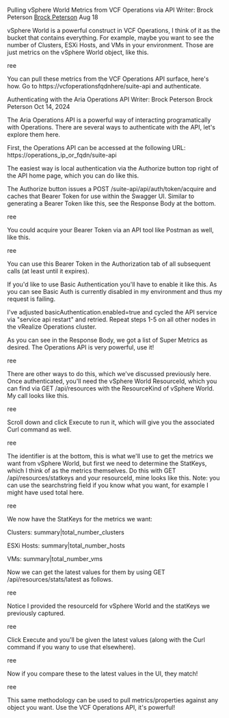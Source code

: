 Pulling vSphere World Metrics from VCF Operations via API
Writer: Brock Peterson
[Brock Peterson](https://www.brockpeterson.com/)
Aug 18

vSphere World is a powerful construct in VCF Operations, I think of it as the bucket that contains everything.  For example, maybe you want to see the number of Clusters, ESXi Hosts, and VMs in your environment.  Those are just metrics on the vSphere World object, like this.


ree


You can pull these metrics from the VCF Operations API surface, here's how.  Go to https://vcfoperationsfqdnhere/suite-api and authenticate.

Authenticating with the Aria Operations API
Writer: Brock Peterson
Brock Peterson
Oct 14, 2024

The Aria Operations API is a powerful way of interacting programatically with Operations.  There are several ways to authenticate with the API, let's explore them here.


First, the Operations API can be accessed at the following URL:  https://operations_ip_or_fqdn/suite-api


The easiest way is local authentication via the Authorize button top right of the API home page, which you can do like this.




The Authorize button issues a POST /suite-api/api/auth/token/acquire and caches that Bearer Token for use within the Swagger UI.  Similar to generating a Bearer Token like this, see the Response Body at the bottom.

ree


You could acquire your Bearer Token via an API tool like Postman as well, like this.

ree

You can use this Bearer Token in the Authorization tab of all subsequent calls (at least until it expires).


If you'd like to use Basic Authentication you'll have to enable it like this.  As you can see Basic Auth is currently disabled in my environment and thus my request is failing.





I've adjusted basicAuthentication.enabled=true and cycled the API service via "service api restart" and retried. Repeat steps 1-5 on all other nodes in the vRealize Operations cluster.





As you can see in the Response Body, we got a list of Super Metrics as desired.  The Operations API is very powerful, use it!

ree


There are other ways to do this, which we've discussed previously here.  Once authenticated, you'll need the vSphere World ResourceId, which you can find via GET /api/resources with the ResourceKind of vSphere World.  My call looks like this.


ree


Scroll down and click Execute to run it, which will give you the associated Curl command as well.


ree


The identifier is at the bottom, this is what we'll use to get the metrics we want from vSphere World, but first we need to determine the StatKeys, which I think of as the metrics themselves.  Do this with GET /api/resources/statkeys and your resourceId, mine looks like this.  Note: you can use the searchstring field if you know what you want, for example I might have used total here.


ree


We now have the StatKeys for the metrics we want:

Clusters: summary|total_number_clusters

ESXi Hosts: summary|total_number_hosts

VMs: summary|total_number_vms


Now we can get the latest values for them by using GET /api/resources/stats/latest as follows.


ree


Notice I provided the resourceId for vSphere World and the statKeys we previously captured.


ree


Click Execute and you'll be given the latest values (along with the Curl command if you wany to use that elsewhere).


ree


Now if you compare these to the latest values in the UI, they match!


ree


This same methodology can be used to pull metrics/properties against any object you want.  Use the VCF Operations API, it's powerful!